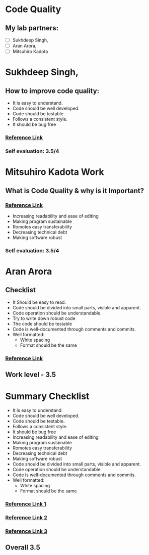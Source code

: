 # Code Quality
## My lab partners: 
- [ ] Sukhdeep Singh,
- [ ] Aran Arora,
- [ ] Mitsuhiro Kadota
# Sukhdeep Singh,
## How to improve code quality:
- It is easy to understand. 
- Code should be well developed.
- Code should be testable.
- Follows a consistent style.
- It should be bug free 
### [Reference Link](https://www.perforce.com/blog/sca/what-code-quality-overview-how-improve-code-quality)
 ### Self evaluation: 3.5/4
# Mitsuhiro Kadota Work
## What is Code Quality & why is it Important?
### [Reference Link](https://www.codegrip.tech/productivity/what-is-code-quality-why-is-it-important/)

- Increasing readability and ease of editing
- Making program sustainable
- Romotes easy transferability
- Decreasing technical debt
- Making software robust

### Self evaluation: 3.5/4
# Aran Arora
 ## Checklist

- It Should be easy to read.
- Code should be divided into small parts, visible and apparent. 
- Code operation should be understandable.
- Try to write down robust code
- The code should be testable
- Code is well-documented through comments and commits.
- Well formatted:
  - White spacing
  - Format should be the same
### [Reference Link](https://medium.com/@teal33t/clean-code-in-php-best-practices-and-principles-8ccf2f1673a7#:~:text=The%20first%20principle%20of%20writing,as%20proper%20indentation%20and%20formatting.)

## Work level - 3.5
# Summary Checklist
- It is easy to understand. 
- Code should be well developed.
- Code should be testable.
- Follows a consistent style.
- It should be bug free 
- Increasing readability and ease of editing
- Making program sustainable
- Romotes easy transferability
- Decreasing technical debt
- Making software robust
- Code should be divided into small parts, visible and apparent. 
- Code operation should be understandable.
- Code is well-documented through comments and commits.
- Well formatted:
  - White spacing
  - Format should be the same
 ### [Reference Link 1](https://medium.com/@teal33t/clean-code-in-php-best-practices-and-principles-8ccf2f1673a7#:~:text=The%20first%20principle%20of%20writing,as%20proper%20indentation%20and%20formatting.)
 ### [Reference Link 2](https://www.codegrip.tech/productivity/what-is-code-quality-why-is-it-important/)
### [Reference Link 3](https://www.perforce.com/blog/sca/what-code-quality-overview-how-improve-code-quality)

## Overall 3.5
